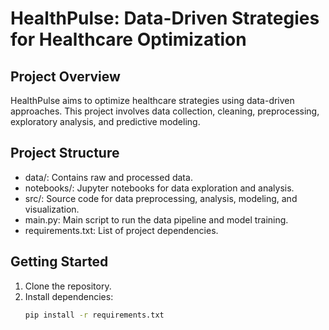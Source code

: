 # HealthPulse: Data-Driven Strategies for Healthcare Optimization

## Project Overview
HealthPulse aims to optimize healthcare strategies using data-driven approaches. This project involves data collection, cleaning, preprocessing, exploratory analysis, and predictive modeling.

## Project Structure
- data/: Contains raw and processed data.
- notebooks/: Jupyter notebooks for data exploration and analysis.
- src/: Source code for data preprocessing, analysis, modeling, and visualization.
- main.py: Main script to run the data pipeline and model training.
- requirements.txt: List of project dependencies.

## Getting Started
1. Clone the repository.
2. Install dependencies:
   ```bash
   pip install -r requirements.txt

